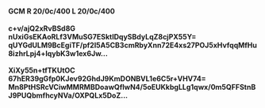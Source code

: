 #### GCM R 20/0c/400 L 20/0c/400
**c+v/ajQ2xRvBSd8G**<br/>**nUxiGsEKAoRLf3VMuSG7ESktlDqySBdyLqZ8cjPX55Y=**<br/>**qUYGdULM9BcEgiTF/pf2I5A5CB3cmRbyXnn72E4xs27POJ5xHvfqqMfHu8izhrLpj4+lqybK3w1ex6Jw...**<br/><br/>
**XiXy55n+tfTKUtOC**<br/>**67hER39gGfp0KJev92GhdJ9KmDONBVL1e6C5r+VHV74=**<br/>**Mn8PtHSRcVCiwMMRMBDoawQflwN4/5oEUKkbgLLg1qwx/0m5QFFStnBJ9PUQbmfhcyNVa/OXPQLx5DoZ...**